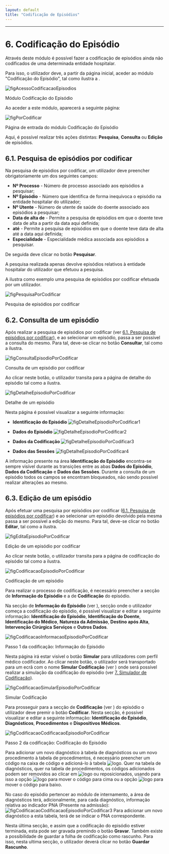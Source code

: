 ```yaml
---
layout: default
title: "Codificação de Episódios"
---
```



---

# 6. Codificação do Episódio
<div id="codificar"></div>

Através deste módulo é possível fazer a codificação de episódios ainda não codificados de uma determinada entidade hospitalar.

Para isso, o utilizador deve, a partir da página inicial, aceder ao módulo "Codificação do Episódio", tal como ilustra a [](#figAcessoCodificacaoEpisodios).

![figAcessoCodificacaoEpisodios](img/pages/6_1.jpg)

<p class="caption" id="figAcessoCodificacaoEpisodios">Módulo Codificação do Episódio</p>

Ao aceder a este módulo, aparecerá a seguinte página:

![figPorCodificar](img/pages/6_2.jpg)

<p class="caption" id="figPorCodificar">Página de entrada do módulo Codificação do Episódio</p>

Aqui, é possível realizar três ações distintas: **Pesquisa**, **Consulta** ou **Edição** de episódios. 

## 6.1. Pesquisa de episódios por codificar
<div id="codificacao-pesquisa-de-episodios"></div>

Na pesquisa de episódios por codificar, um utilizador deve preencher obrigatoriamente um dos seguintes campos:

* **Nº Processo** - Número de processo associado aos episódios a pesquisar;
* **Nº Episódio** - Número que identifica de forma inequívoca o episódio na entidade hospitalar do utilizador;
* **Nº Utente** - Número de utente de saúde do doente associado aos episódios a pesquisar;
* **Data de alta de** - Permite a pesquisa de episódios em que o doente teve data de alta a partir da data aqui definida;
* **até** - Permite a pesquisa de episódios em que o doente teve data de alta até a data aqui definida;
* **Especialidade** - Especialidade médica associada aos episódios a pesquisar.

De seguida deve clicar no botão **Pesquisar**.

A pesquisa realizada apenas devolve episódios relativos à entidade hospitalar do utilizador que efetuou a pesquisa.

A [](#figPesquisaPorCodificar) ilustra como exemplo uma pesquisa de episódios por codificar efetuada por um utilizador.

![figPesquisaPorCodificar](img/pages/6_1_1.jpg)

<p class="caption" id="figPesquisaPorCodificar">Pesquisa de episódios por codificar</p>

## 6.2. Consulta de um episódio
<div id="detalhe"></div>
<div id="codificacao-consulta-de-episodios"></div>

Após realizar a pesquisa de episódios por codificar (ver [6.1. Pesquisa de episódios por codificar](#pesquisa-de-episdios-por-codificar)), e ao selecionar um episódio, passa a ser possível a consulta do mesmo.
Para tal, deve-se clicar no botão **Consultar**, tal como a [](#figConsultaEpisodioPorCodificar) ilustra.

![figConsultaEpisodioPorCodificar](img/pages/6_2_1.jpg)

<p class="caption" id="figConsultaEpisodioPorCodificar">Consulta de um episódio por codificar</p>

Ao clicar neste botão, o utilizador transita para a página de detalhe do episódio tal como a [](#figDetalheEpisodioPorCodificar) ilustra.

![figDetalheEpisodioPorCodificar](img/pages/6_2_2.jpg)

<p class="caption" id="figDetalheEpisodioPorCodificar">Detalhe de um episódio</p>

Nesta página é possível visualizar a seguinte informação:

* **Identificação do Episódio**
![figDetalheEpisodioPorCodificar1](img/pages/6_2_3.jpg)

* **Dados do Episódio**
![figDetalheEpisodioPorCodificar2](img/pages/6_2_4.jpg)

* **Dados da Codificação**
![figDetalheEpisodioPorCodificar3](img/pages/6_2_5.jpg)

* **Dados das Sessões**
![figDetalheEpisodioPorCodificar4](img/pages/6_2_6.jpg)

A informação presente na área **Identificação do Episódio** encontra-se sempre visível durante as transições entre as abas **Dados do Episódio**, **Dados da Codificação** e **Dados das Sessões**.
Durante a consulta de um episódio todos os campos se encontram bloqueados, não sendo possível realizar alterações ao mesmo.

## 6.3. Edição de um episódio
<div id="codificacao"></div>
<div id="codificacao-edicao-de-episodios"></div>

Após efetuar uma pesquisa por episódios por codificar ([6.1. Pesquisa de episódios por codificar](#pesquisa-de-episdios-por-codificar)) e ao selecionar um episódio devolvido pela mesma passa a ser possível a edição do mesmo.
Para tal, deve-se clicar no botão **Editar**, tal como a [](#figEditaEpisodioPorCodificar) ilustra.

![figEditaEpisodioPorCodificar](img/pages/6_3_1.jpg)

<p class="caption" id="figEditaEpisodioPorCodificar">Edição de um episódio por codificar</p>

Ao clicar neste botão, o utilizador transita para a página de codificação do episódio tal como a [](#figCodificacaoEpisodioPorCodificar) ilustra.

![figCodificacaoEpisodioPorCodificar](img/pages/6_3_2.jpg)

<p class="caption" id="figCodificacaoEpisodioPorCodificar">Codificação de um episódio</p>

Para realizar o processo de codificação, é necessário preencher a secção de **Informação do Episódio** e a de **Codificação** do episódio.

Na secção de **Informação do Episódio** (ver [](#figCodificacaoInformacaoEpisodioPorCodificar)), secção onde o utilizador começa a codificação do episódio, é possível visualizar e editar a seguinte informação: **Identificação do Episódio**, **Identificação do Doente**, **Identificação do Médico**, **Natureza da Admissão**, **Destino após Alta**, **Intervenção Cirúrgica** **Serviços** e **Outros Dados**.

![figCodificacaoInformacaoEpisodioPorCodificar](img/pages/6_3_3.jpg)

<p class="caption" id="figCodificacaoInformacaoEpisodioPorCodificar">Passo 1 da codificação: Informação do Episódio</p>

Nesta página irá estar visível o botão **Simular** para utilizadores com perfil médico codificador. Ao clicar neste botão, o utilizador será transportado para um ecrã com o nome **Simular Codificação** (ver [](#figCodificacaoSimularEpisodioPorCodificar)) onde será possível realizar a simulação da codificação do episódio (ver [7. Simulador de Codificação](#simulador-de-codificao)).

![figCodificacaoSimularEpisodioPorCodificar](img/pages/6_3_4.jpg)

<p class="caption" id="figCodificacaoSimularEpisodioPorCodificar">Simular Codificação</p>

Para prosseguir para a secção de **Codificação** (ver [](#figCodificacaoCodificacaoEpisodioPorCodificar)) do episódio o utilizador deve premir o botão **Codificar**. 
Nesta secção, é possível visualizar e editar a seguinte informação: **Identificação do Episódio**, **Diagnósticos**, **Procedimentos** e **Dispositivos Médicos**.

![figCodificacaoCodificacaoEpisodioPorCodificar](img/pages/6_3_5.jpg)

<p class="caption" id="figCodificacaoCodificacaoEpisodioPorCodificar">Passo 2 da codificação: Codificação do Episódio</p>

Para adicionar um novo diagnóstico à tabela de diagnósticos ou um novo procedimento à tabela de procedimentos, é necessário preencher um código na caixa de código e adicioná-lo à tabela ![logo](img/pages/6_3_6.jpg).
Quer na tabela de diagnósticos, quer na tabela de procedimentos, os códigos adicionados podem ser removidos ao clicar em ![logo](img/remover.jpg) ou reposicionados, usando para isso a opção ![logo](img/subir.jpg) para mover o código para cima ou a opção ![logo](img/descer.jpg) para mover o código para baixo.

No caso do episódio pertencer ao módulo de internamento, a área de diagnósticos terá, adicionalmente, para cada diagnóstico, informação relativa ao indicador PNA (Presente na admissão):
![figCodificacaoCodificacaoEpisodioPorCodificar3](img/pages/6_3_7.jpg)
Para adicionar um novo diagnóstico a esta tabela, terá de se indicar o PNA correspondente.

Nesta última secção, e assim que a codificação do episódio estiver terminada, esta pode ser gravada premindo o botão **Gravar**.
Também existe a possibilidade de guardar a folha de codificação como rascunho. Para isso, nesta ultima secção, o utilizador deverá clicar no botão **Guardar Rascunho**.

